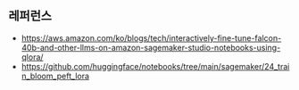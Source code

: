## 레퍼런스 ##

* https://aws.amazon.com/ko/blogs/tech/interactively-fine-tune-falcon-40b-and-other-llms-on-amazon-sagemaker-studio-notebooks-using-qlora/
* https://github.com/huggingface/notebooks/tree/main/sagemaker/24_train_bloom_peft_lora
